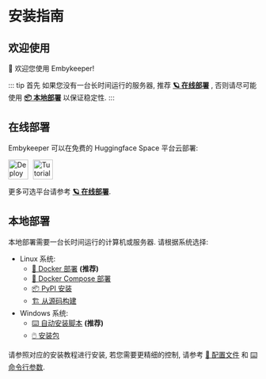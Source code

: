 # 安装指南

## 欢迎使用

🌈 欢迎您使用 Embykeeper!

::: tip 首先
如果您没有一台长时间运行的服务器, 推荐 [**🪐 在线部署**](#在线部署) , 否则请尽可能使用 [**📦 本地部署**](#本地部署) 以保证稳定性.
:::

## 在线部署

Embykeeper 可以在免费的 Huggingface Space 平台云部署:

<div style="display: flex; align-items: center; gap: 10px;">
  <a href="https://huggingface.co/spaces/embykeeper/embykeeper?duplicate=true">
    <img src="https://github.com/emby-keeper/embykeeper/raw/main/images/deploy-to-hf.svg" alt="Deploy to Huggingface Space" style="height: 40px;">
  </a>
  <a href="https://blog.zetx.tech/2024/05/19/embykeeper-hf-tutorial/">
    <img src="https://github.com/emby-keeper/embykeeper/raw/main/images/hf-tutorial.svg" alt="Tutorial" style="height: 40px;">
  </a>
</div>

更多可选平台请参考 [**🪐 在线部署**](/guide/在线部署).

## 本地部署

本地部署需要一台长时间运行的计算机或服务器. 请根据系统选择:

- Linux 系统:
  - [🐳 Docker 部署](/guide/Linux-Docker-部署) **(推荐)**
  - [🐳 Docker Compose 部署](/guide/Linux-Docker-Compose-部署)
  - [📦 PyPI 安装](/guide/Linux-从-PyPI-安装)
  - [🏗️ 从源码构建](/guide/Linux-从源码构建)
- Windows 系统:
  - [⌨️ 自动安装脚本](/guide/Windows-通过脚本安装) **(推荐)**
  - [🖱️ 安装包](/guide/Windows-通过安装包安装)

请参照对应的安装教程进行安装, 若您需要更精细的控制, 请参考 [🔧 配置文件](/guide/配置文件) 和 [⌨️ 命令行参数](/guide/命令行参数).

